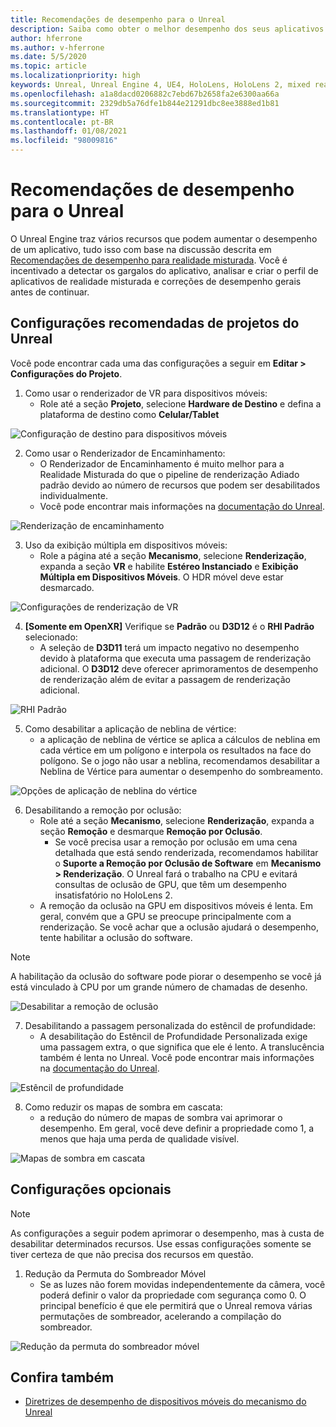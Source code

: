 ```yaml
---
title: Recomendações de desempenho para o Unreal
description: Saiba como obter o melhor desempenho dos seus aplicativos de realidade misturada com as configurações recomendadas do projeto do Unreal.
author: hferrone
ms.author: v-hferrone
ms.date: 5/5/2020
ms.topic: article
ms.localizationpriority: high
keywords: Unreal, Unreal Engine 4, UE4, HoloLens, HoloLens 2, mixed reality, performance, optimization, settings, documentation
ms.openlocfilehash: a1a8dacd0206882c7ebd67b2658fa2e6300aa66a
ms.sourcegitcommit: 2329db5a76dfe1b844e21291dbc8ee3888ed1b81
ms.translationtype: HT
ms.contentlocale: pt-BR
ms.lasthandoff: 01/08/2021
ms.locfileid: "98009816"
---
```

# <a name="performance-recommendations-for-unreal"></a>Recomendações de desempenho para o Unreal

O Unreal Engine traz vários recursos que podem aumentar o desempenho de um aplicativo, tudo isso com base na discussão descrita em [Recomendações de desempenho para realidade misturada](../platform-capabilities-and-apis/understanding-performance-for-mixed-reality.md). Você é incentivado a detectar os gargalos do aplicativo, analisar e criar o perfil de aplicativos de realidade misturada e correções de desempenho gerais antes de continuar.

## <a name="recommended-unreal-project-settings"></a>Configurações recomendadas de projetos do Unreal

Você pode encontrar cada uma das configurações a seguir em **Editar > Configurações do Projeto**.

1. Como usar o renderizador de VR para dispositivos móveis:
    * Role até a seção **Projeto**, selecione **Hardware de Destino** e defina a plataforma de destino como **Celular/Tablet**

![Configuração de destino para dispositivos móveis](images/unreal/performance-recommendations-img-01.png)

2. Como usar o Renderizador de Encaminhamento: 
    * O Renderizador de Encaminhamento é muito melhor para a Realidade Misturada do que o pipeline de renderização Adiado padrão devido ao número de recursos que podem ser desabilitados individualmente. 
    * Você pode encontrar mais informações na [documentação do Unreal](https://docs.unrealengine.com/Platforms/VR/DevelopVR/VRPerformance/index.html).

![Renderização de encaminhamento](images/unreal/performance-recommendations-img-04.png)

3. Uso da exibição múltipla em dispositivos móveis:
    * Role a página até a seção **Mecanismo**, selecione **Renderização**, expanda a seção **VR** e habilite **Estéreo Instanciado** e **Exibição Múltipla em Dispositivos Móveis**. O HDR móvel deve estar desmarcado.

![Configurações de renderização de VR](images/unreal/performance-recommendations-img-03.png)

4. **[Somente em OpenXR]** Verifique se **Padrão** ou **D3D12** é o **RHI Padrão** selecionado:
    * A seleção de **D3D11** terá um impacto negativo no desempenho devido à plataforma que executa uma passagem de renderização adicional. O **D3D12** deve oferecer aprimoramentos de desempenho de renderização além de evitar a passagem de renderização adicional.

![RHI Padrão](images/unreal/performance-recommendations-img-09.png)

5. Como desabilitar a aplicação de neblina de vértice: 
    * a aplicação de neblina de vértice se aplica a cálculos de neblina em cada vértice em um polígono e interpola os resultados na face do polígono. Se o jogo não usar a neblina, recomendamos desabilitar a Neblina de Vértice para aumentar o desempenho do sombreamento.

![Opções de aplicação de neblina do vértice](images/unreal/performance-recommendations-img-05.png)

6. Desabilitando a remoção por oclusão:
    * Role até a seção **Mecanismo**, selecione **Renderização**, expanda a seção **Remoção** e desmarque **Remoção por Oclusão**.
        + Se você precisa usar a remoção por oclusão em uma cena detalhada que está sendo renderizada, recomendamos habilitar o **Suporte a Remoção por Oclusão de Software** em **Mecanismo > Renderização**. O Unreal fará o trabalho na CPU e evitará consultas de oclusão de GPU, que têm um desempenho insatisfatório no HoloLens 2.
    * A remoção da oclusão na GPU em dispositivos móveis é lenta. Em geral, convém que a GPU se preocupe principalmente com a renderização. Se você achar que a oclusão ajudará o desempenho, tente habilitar a oclusão do software. 

> [!NOTE]
> A habilitação da oclusão do software pode piorar o desempenho se você já está vinculado à CPU por um grande número de chamadas de desenho.

![Desabilitar a remoção de oclusão](images/unreal/performance-recommendations-img-02.png)

7. Desabilitando a passagem personalizada do estêncil de profundidade:
    * A desabilitação do Estêncil de Profundidade Personalizada exige uma passagem extra, o que significa que ele é lento. A translucência também é lenta no Unreal. Você pode encontrar mais informações na [documentação do Unreal](https://docs.unrealengine.com/Engine/Performance/Guidelines/index.html).

![Estêncil de profundidade](images/unreal/performance-recommendations-img-06.png)

8. Como reduzir os mapas de sombra em cascata: 
    * a redução do número de mapas de sombra vai aprimorar o desempenho. Em geral, você deve definir a propriedade como 1, a menos que haja uma perda de qualidade visível. 

![Mapas de sombra em cascata](images/unreal/performance-recommendations-img-07.png)

## <a name="optional-settings"></a>Configurações opcionais

> [!NOTE]
> As configurações a seguir podem aprimorar o desempenho, mas à custa de desabilitar determinados recursos. Use essas configurações somente se tiver certeza de que não precisa dos recursos em questão.

1. Redução da Permuta do Sombreador Móvel
    * Se as luzes não forem movidas independentemente da câmera, você poderá definir o valor da propriedade com segurança como 0. O principal benefício é que ele permitirá que o Unreal remova várias permutações de sombreador, acelerando a compilação do sombreador.

![Redução da permuta do sombreador móvel](images/unreal/performance-recommendations-img-08.png)

## <a name="see-also"></a>Confira também

* [Diretrizes de desempenho de dispositivos móveis do mecanismo do Unreal]( https://docs.unrealengine.com/Platforms/Mobile/Performance/index.html)